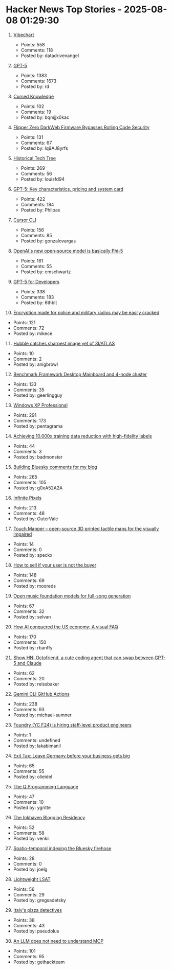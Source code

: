 # Hacker News Top Stories - 2025-08-08 01:29:30

1. [Vibechart](https://www.vibechart.net/)
   - Points: 558
   - Comments: 118
   - Posted by: datadrivenangel

2. [GPT-5](https://openai.com/gpt-5/)
   - Points: 1383
   - Comments: 1673
   - Posted by: rd

3. [Cursed Knowledge](https://immich.app/cursed-knowledge/)
   - Points: 102
   - Comments: 19
   - Posted by: bqmjjx0kac

4. [Flipper Zero DarkWeb Firmware Bypasses Rolling Code Security](https://www.rtl-sdr.com/flipperzero-darkweb-firmware-bypasses-rolling-code-security/)
   - Points: 131
   - Comments: 67
   - Posted by: lq9AJ8yrfs

5. [Historical Tech Tree](https://www.historicaltechtree.com/)
   - Points: 269
   - Comments: 56
   - Posted by: louisfd94

6. [GPT-5: Key characteristics, pricing and system card](https://simonwillison.net/2025/Aug/7/gpt-5/)
   - Points: 422
   - Comments: 184
   - Posted by: Philpax

7. [Cursor CLI](https://cursor.com/cli)
   - Points: 156
   - Comments: 85
   - Posted by: gonzalovargas

8. [OpenAI's new open-source model is basically Phi-5](https://www.seangoedecke.com/gpt-oss-is-phi-5/)
   - Points: 161
   - Comments: 55
   - Posted by: emschwartz

9. [GPT-5 for Developers](https://openai.com/index/introducing-gpt-5-for-developers)
   - Points: 338
   - Comments: 183
   - Posted by: 6thbit

10. [Encryption made for police and military radios may be easily cracked](https://www.wired.com/story/encryption-made-for-police-and-military-radios-may-be-easily-cracked-researchers-find/)
   - Points: 121
   - Comments: 72
   - Posted by: mikece

11. [Hubble catches sharpest image yet of 3I/ATLAS](https://www.skyatnightmagazine.com/news/hubble-3i-atlas-july-2025)
   - Points: 10
   - Comments: 2
   - Posted by: anigbrowl

12. [Benchmark Framework Desktop Mainboard and 4-node cluster](https://github.com/geerlingguy/ollama-benchmark/issues/21)
   - Points: 133
   - Comments: 35
   - Posted by: geerlingguy

13. [Windows XP Professional](https://win32.run/)
   - Points: 291
   - Comments: 173
   - Posted by: pentagrama

14. [Achieving 10,000x training data reduction with high-fidelity labels](https://research.google/blog/achieving-10000x-training-data-reduction-with-high-fidelity-labels/)
   - Points: 44
   - Comments: 3
   - Posted by: badmonster

15. [Building Bluesky comments for my blog](https://natalie.sh/posts/bluesky-comments/)
   - Points: 265
   - Comments: 105
   - Posted by: g0xA52A2A

16. [Infinite Pixels](https://meyerweb.com/eric/thoughts/2025/08/07/infinite-pixels/)
   - Points: 213
   - Comments: 48
   - Posted by: OuterVale

17. [Touch Mapper – open-source 3D printed tactile maps for the visually impaired](https://touch-mapper.org)
   - Points: 14
   - Comments: 0
   - Posted by: speckx

18. [How to sell if your user is not the buyer](https://writings.founderlabs.io/p/how-to-sell-if-your-user-is-not-the)
   - Points: 148
   - Comments: 69
   - Posted by: mooreds

19. [Open music foundation models for full-song generation](https://map-yue.github.io/)
   - Points: 67
   - Comments: 32
   - Posted by: selvan

20. [How AI conquered the US economy: A visual FAQ](https://www.derekthompson.org/p/how-ai-conquered-the-us-economy-a)
   - Points: 170
   - Comments: 150
   - Posted by: rbanffy

21. [Show HN: Octofriend, a cute coding agent that can swap between GPT-5 and Claude](https://github.com/synthetic-lab/octofriend)
   - Points: 62
   - Comments: 20
   - Posted by: reissbaker

22. [Gemini CLI GitHub Actions](https://blog.google/technology/developers/introducing-gemini-cli-github-actions/)
   - Points: 238
   - Comments: 93
   - Posted by: michael-sumner

23. [Foundry (YC F24) is hiring staff-level product engineers](https://www.ycombinator.com/companies/foundry/jobs/jwdYx6v-founding-product-engineer)
   - Points: 1
   - Comments: undefined
   - Posted by: lakabimanil

24. [Exit Tax: Leave Germany before your business gets big](https://eidel.io/exit-tax-leave-germany-before-your-business-gets-big/)
   - Points: 65
   - Comments: 55
   - Posted by: olieidel

25. [The Q Programming Language](https://git.urbach.dev/cli/q)
   - Points: 47
   - Comments: 10
   - Posted by: ygritte

26. [The Inkhaven Blogging Residency](https://www.inkhaven.blog/)
   - Points: 52
   - Comments: 58
   - Posted by: venkii

27. [Spatio-temporal indexing the Bluesky firehose](https://joelgustafson.com/posts/2025-08-07/spatio-temporal-indexing-the-bluesky-firehose)
   - Points: 28
   - Comments: 0
   - Posted by: joelg

28. [Lightweight LSAT](https://lightweightlsat.com/)
   - Points: 56
   - Comments: 29
   - Posted by: gregsadetsky

29. [Italy's pizza detectives](https://www.bbc.com/travel/article/20250801-italys-undercover-pizza-detectives)
   - Points: 38
   - Comments: 43
   - Posted by: pseudolus

30. [An LLM does not need to understand MCP](https://hackteam.io/blog/your-llm-does-not-care-about-mcp/)
   - Points: 101
   - Comments: 95
   - Posted by: gethackteam

